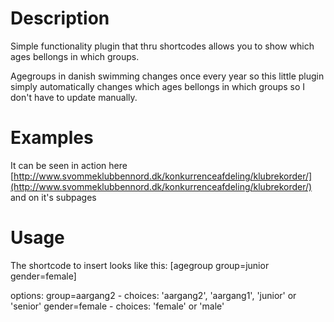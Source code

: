 # Description

Simple functionality plugin that thru shortcodes allows you to show which ages bellongs in which groups.

Agegroups in danish swimming changes once every year so this little plugin simply automatically changes which ages bellongs in which groups so I don't have to update manually.

# Examples

It can be seen in action here [http://www.svommeklubbennord.dk/konkurrenceafdeling/klubrekorder/](http://www.svommeklubbennord.dk/konkurrenceafdeling/klubrekorder/) and on it's subpages

# Usage

The shortcode to insert looks like this:
    [agegroup group=junior gender=female]

options:
    group=aargang2 - choices: 'aargang2', 'aargang1', 'junior' or 'senior'
    gender=female - choices: 'female' or 'male'
